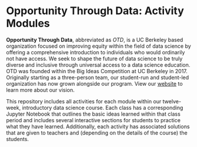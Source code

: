 # Opportunity Through Data: Activity Modules

**Opportunity Through Data**, abbreviated as *OTD*, is a UC Berkeley based organization focused on improving equity within the field of data science by offering a comprehensive introduction to individuals who would ordinarily not have access. We seek to shape the future of data science to be truly diverse and inclusive through universal access to a data science education. OTD was founded within the Big Ideas Competition at UC Berkeley in 2017. Originally starting as a three-person team, our student-run and student-led organization has now grown alongside our program. View our [website](otd.berkeley.edu) to learn more about our vision. 

This repository includes all activities for each module within our twelve-week, introductory data science course. Each class has a corresponding Jupyter Notebook that outlines the basic ideas learned within that class period and includes several interactive sections for students to practice what they have learned. Additionally, each activity has associated solutions that are given to teachers and (depending on the details of the course) the students.


